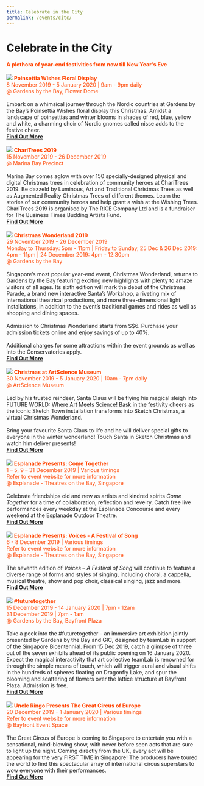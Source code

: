 ```yaml
---
title: Celebrate in the City 
permalink: /events/citc/
---
```


# Celebrate in the City
<font color="orangered"><b>A plethora of year-end festivities from now till New Year's Eve</b></font>
<br>
    <br>
     <a href="https://www.gardensbythebay.com.sg/en/whats-on/calendar-of-events/poinsettia-wishes-2019.html?utm_source=CitC&utm_medium=Ad&utm_campaign=Poinsettia2019&utm_term=All&utm_content=Nov4"> <img src="/images/(M)PoinsettiaWishes.jpg" /></a>
      <font color="orangered"><b>Poinsettia Wishes Floral Display</b></font>
      <font color="orangered"><br>8 November 2019 - 5 January 2020 | 9am - 9pm daily</font>
      <font color="orangered"><br> @ Gardens by the Bay, Flower Dome </font>
      <br>
      <br>Embark on a whimsical journey through the Nordic countries at Gardens by the Bay’s Poinsettia Wishes floral display this Christmas. Amidst a landscape of poinsettias and winter blooms in shades of red, blue, yellow and white, a charming choir of Nordic gnomes called nisse adds to the festive cheer.
      <font color="orangered"><b><br><a href="https://www.gardensbythebay.com.sg/en/whats-on/calendar-of-events/poinsettia-wishes-2019.html?utm_source=CitC&utm_medium=Ad&utm_campaign=Poinsettia2019&utm_term=All&utm_content=Nov4">Find Out More</a></b></font>
      <br>
      <br>
     <a href="http://facebook.com/BTBAF"> <img src="/images/(M)ChariTrees2019.jpg" /></a>
      <font color="orangered"><b>ChariTrees 2019</b></font>
      <font color="orangered"><br>15 November 2019 - 26 December 2019</font>
      <font color="orangered"><br> @ Marina Bay Precinct </font>
      <br>
      <br>Marina Bay comes aglow with over 150 specially-designed physical and digital Christmas trees in celebration of community heroes at ChariTrees 2019. Be dazzeld by Luminous, Art and Traditional Christmas Trees as well as Augmented Reality Christmas Trees of different themes.  Learn the stories of our community heroes and help grant a wish at the Wishing Trees.
      <br>ChariTrees 2019 is organised by The RICE Company Ltd and is a fundraiser for The Business Times Budding Artists Fund.
      <font color="orangered"><b><br><a href="http://facebook.com/BTBAF">Find Out More</a></b></font>
      <br>
      <br>
     <a href="https://www.christmaswonderland.sg"> <img src="/images/(M)ChristmasWonderland2019.jpg" /></a>
      <font color="orangered"><b>Christmas Wonderland 2019</b></font>
      <font color="orangered"><br>29 November 2019 - 26 December 2019</font>
      <font color="orangered"><br>Monday to Thursday: 5pm - 11pm | Friday to Sunday, 25 Dec & 26 Dec 2019: 4pm - 11pm | 24 December 2019: 4pm - 12.30pm</font>
      <font color="orangered"><br> @ Gardens by the Bay </font>
      <br>
      <br>Singapore’s most popular year-end event, Christmas Wonderland, returns to Gardens by the Bay featuring exciting new highlights with plenty to amaze visitors of all ages. Its sixth edition will mark the debut of the Christmas Parade, a brand new interactive Santa’s Workshop, a riveting mix of international theatrical productions, and more three-dimensional light installations, in addition to the event’s traditional games and rides as well as shopping and dining spaces.
      <br>
      <br>
Admission to Christmas Wonderland starts from S$6. Purchase your admission tickets online and enjoy savings of up to 40%.
      <br>
      <br>
Additional charges for some attractions within the event grounds as well as into the Conservatories apply.
      <font color="orangered"><b><br><a href="https://www.christmaswonderland.sg">Find Out More</a></b></font>
      <br>
      <br>
     <a href="https://www.marinabaysands.com/artsciencemuseum"> <img src="/images/(M)ChristmasAtAsm.jpg" /></a>
      <font color="orangered"><b>Christmas at ArtScience Museum</b></font>
      <font color="orangered"><br>30 November 2019 - 5 January 2020 | 10am - 7pm daily</font>
      <font color="orangered"><br> @ ArtScience Museum </font>
      <br>
      <br>Led by his trusted reindeer, Santa Claus will be flying his magical sleigh into FUTURE WORLD: Where Art Meets Science! Bask in the festivity cheers as the iconic Sketch Town installation transforms into Sketch Christmas, a virtual Christmas Wonderland.
<br>
<br>
Bring your favourite Santa Claus to life and he will deliver special gifts to everyone in the winter wonderland! 
Touch Santa in Sketch Christmas and watch him deliver presents!
      <font color="orangered"><b><br><a href="https://www.marinabaysands.com/artsciencemuseum">Find Out More</a></b></font>
      <br>
      <br>
     <a href="https://www.esplanade.com/festivals-and-series/come-together/2019"> <img src="/images/(M)Esplanade-ComeTogether.jpg" /></a>
      <font color="orangered"><b>Esplanade Presents: Come Together</b></font>
      <font color="orangered"><br>1 – 5, 9 – 31  December 2019 | Various timings</font>
      <font color="orangered"><br>Refer to event website for more information</font>
      <font color="orangered"><br> @ Esplanade - Theatres on the Bay, Singapore </font>
      <br>
      <br>Celebrate friendships old and new as artists and kindred spirits <i>Come Together</i> for a time of collaboration, reflection and revelry. Catch free live performances every weekday at the Esplanade Concourse and every weekend at the Esplanade Outdoor Theatre.
      <font color="orangered"><b><br><a href="https://www.esplanade.com/festivals-and-series/come-together/2019">Find Out More</a></b></font>
      <br>
      <br>
     <a href="https://www.esplanade.com/voices"> <img src="/images/(M)Esplanade-Voices.jpg" /></a>
      <font color="orangered"><b>Esplanade Presents: Voices - A Festival of Song</b></font>
      <font color="orangered"><br>6 - 8 December 2019 | Various timings</font>
      <font color="orangered"><br>Refer to event website for more information</font>
      <font color="orangered"><br> @ Esplanade - Theatres on the Bay, Singapore </font>
      <br>
      <br>The seventh edition of <i>Voices – A Festival of Song</i> will continue to feature a diverse range of forms and styles of singing, including choral, a cappella, musical theatre, show and pop choir, classical singing, jazz and more.
      <font color="orangered"><b><br><a href="https://www.esplanade.com/voices">Find Out More</a></b></font>
      <br>
      <br>
     <a href="https://www.gardensbythebay.com.sg/en/whats-on/calendar-of-events/future-together.html?utm_source=CitC&utm_medium=Ad&utm_campaign=FutureTogether&utm_term=All&utm_content=Nov4"> <img src="/images/(M)futuretogether.jpg" /></a>
      <font color="orangered"><b>#futuretogether</b></font>
      <font color="orangered"><br>15 December 2019 - 14 January 2020 | 7pm - 12am</font>
      <font color="orangered"><br>31 December 2019 | 7pm - 1am</font>
      <font color="orangered"><br> @ Gardens by the Bay, Bayfront Plaza </font>
      <br>
      <br>Take a peek into the #futuretogether – an immersive art exhibition jointly presented by Gardens by the Bay and GIC, designed by teamLab in support of the Singapore Bicentennial. From 15 Dec 2019, catch a glimpse of three out of the seven exhibits ahead of its public opening on 16 January 2020. Expect the magical interactivity that art collective teamLab is renowned for through the simple means of touch, which will trigger aural and visual shifts in the hundreds of spheres floating on Dragonfly Lake, and spur the blooming and scattering of flowers over the lattice structure at Bayfront Plaza.
Admission is free. 
      <font color="orangered"><b><br><a href="https://www.gardensbythebay.com.sg/en/whats-on/calendar-of-events/future-together.html?utm_source=CitC&utm_medium=Ad&utm_campaign=FutureTogether&utm_term=All&utm_content=Nov4">Find Out More</a></b></font>
      <br>
      <br>
     <a href="https://www.uncleringo.com/circus"> <img src="/images/(M)UncleRingoGCE.jpg" /></a>
      <font color="orangered"><b>Uncle Ringo Presents The Great Circus of Europe</b></font>
      <font color="orangered"><br>20 December 2019 - 1 January 2020 | Various timings</font>
      <font color="orangered"><br>Refer to event website for more information</font>
      <font color="orangered"><br> @ Bayfront Event Space </font>
      <br>
      <br>The Great Circus of Europe is coming to Singapore to entertain you with a sensational, mind-blowing show, with never before seen acts that are sure to light up the night. Coming directly from the UK, every act will be appearing for the very FIRST TIME in Singapore! The producers have toured the world to find this spectacular array of international circus superstars to wow everyone with their performances.
      <font color="orangered"><b><br><a href="https://www.uncleringo.com/circus">Find Out More</a></b></font>
      <br>

